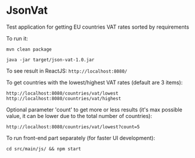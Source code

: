 # JsonVat
Test application for getting EU countries VAT rates sorted by requirements

To run it:
```
mvn clean package

java -jar target/json-vat-1.0.jar
```

To see result in ReactJS:
```http://localhost:8080/```

To get countries with the lowest/highest VAT rates (default are 3 items):
```
http://localhost:8080/countries/vat/lowest
http://localhost:8080/countries/vat/highest
```

Optional parameter 'count' to get more or less results (it's max possible value, it can be lower due to the total number of countries):
```
http://localhost:8080/countries/vat/lowest?count=5
```

To run front-end part separately (for faster UI development):
```
cd src/main/js/ && npm start
```
